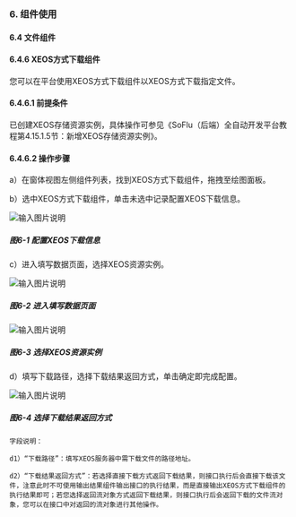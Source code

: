 ### 6. 组件使用

#### 6.4 文件组件

#### 6.4.6 XEOS方式下载组件

您可以在平台使用XEOS方式下载组件以XEOS方式下载指定文件。

#### 6.4.6.1 前提条件

已创建XEOS存储资源实例，具体操作可参见《SoFlu（后端）全自动开发平台教程第4.15.1.5节：新增XEOS存储资源实例》。

#### 6.4.6.2 操作步骤

a）在窗体视图左侧组件列表，找到XEOS方式下载组件，拖拽至绘图面板。

b）选中XEOS方式下载组件，单击未选中记录配置XEOS下载信息。

![输入图片说明](../../../../images/SoFlu%EF%BC%88%E5%90%8E%E7%AB%AF%EF%BC%89%E5%BC%80%E5%8F%91%E5%B9%B3%E5%8F%B0/1.%20%E6%9C%80%E6%96%B0%E7%89%88%E6%9C%AC%20-%20%E6%9B%B4%E6%96%B0%E6%97%A5%E6%9C%9F%20-%202022.10.08/6.%20%E7%BB%84%E4%BB%B6%E4%BD%BF%E7%94%A8/4.%20%E6%96%87%E4%BB%B6%E7%BB%84%E4%BB%B6/6-1.png)

##### 图6-1 配置XEOS下载信息

c）进入填写数据页面，选择XEOS资源实例。

![输入图片说明](../../../../images/SoFlu%EF%BC%88%E5%90%8E%E7%AB%AF%EF%BC%89%E5%BC%80%E5%8F%91%E5%B9%B3%E5%8F%B0/1.%20%E6%9C%80%E6%96%B0%E7%89%88%E6%9C%AC%20-%20%E6%9B%B4%E6%96%B0%E6%97%A5%E6%9C%9F%20-%202022.10.08/6.%20%E7%BB%84%E4%BB%B6%E4%BD%BF%E7%94%A8/4.%20%E6%96%87%E4%BB%B6%E7%BB%84%E4%BB%B6/6-2.png)

##### 图6-2 进入填写数据页面

![输入图片说明](../../../../images/SoFlu%EF%BC%88%E5%90%8E%E7%AB%AF%EF%BC%89%E5%BC%80%E5%8F%91%E5%B9%B3%E5%8F%B0/1.%20%E6%9C%80%E6%96%B0%E7%89%88%E6%9C%AC%20-%20%E6%9B%B4%E6%96%B0%E6%97%A5%E6%9C%9F%20-%202022.10.08/6.%20%E7%BB%84%E4%BB%B6%E4%BD%BF%E7%94%A8/4.%20%E6%96%87%E4%BB%B6%E7%BB%84%E4%BB%B6/6-3.png)

##### 图6-3 选择XEOS资源实例

d）填写下载路径，选择下载结果返回方式，单击确定即完成配置。

![输入图片说明](../../../../images/SoFlu%EF%BC%88%E5%90%8E%E7%AB%AF%EF%BC%89%E5%BC%80%E5%8F%91%E5%B9%B3%E5%8F%B0/1.%20%E6%9C%80%E6%96%B0%E7%89%88%E6%9C%AC%20-%20%E6%9B%B4%E6%96%B0%E6%97%A5%E6%9C%9F%20-%202022.10.08/6.%20%E7%BB%84%E4%BB%B6%E4%BD%BF%E7%94%A8/4.%20%E6%96%87%E4%BB%B6%E7%BB%84%E4%BB%B6/6-4.png)

##### 图6-4 选择下载结果返回方式

```
字段说明：

d1）“下载路径”：填写XEOS服务器中需下载文件的路径地址。

d2）“下载结果返回方式”：若选择直接下载方式返回下载结果，则接口执行后会直接下载该文件，注意此时不可使用输出结果组件输出接口的执行结果，而是直接输出XEOS方式下载组件的执行结果即可；若您选择返回流对象方式返回下载结果，则接口执行后会返回下载的文件流对象，您可以在接口中对返回的流对象进行其他操作。
```
